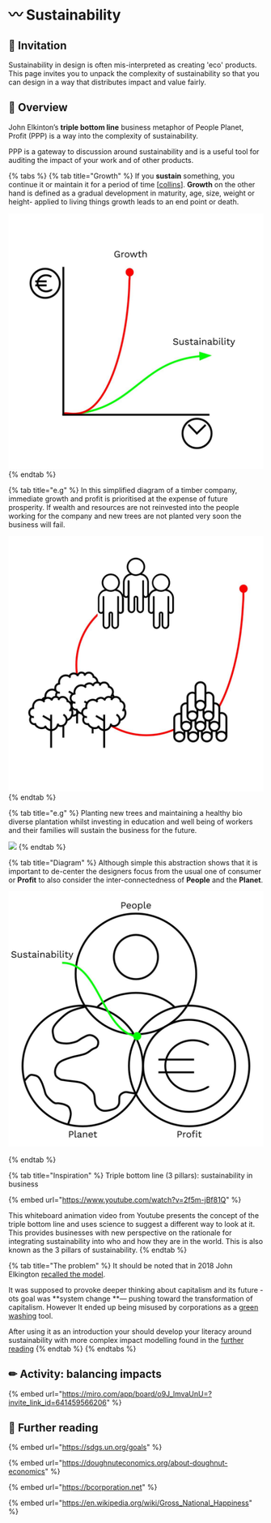 # 〰 Sustainability

## ​🎯 **Invitation**

Sustainability in design is often mis-interpreted as creating 'eco' products. This page invites you to unpack the complexity of sustainability so that you can design in a way that distributes impact and value fairly.&#x20;

## 👀 **Overview**

John Elkinton’s **triple bottom line** business metaphor of People Planet, Profit (PPP) is a way into the complexity of sustainability.&#x20;

PPP is a gateway to discussion around sustainability and is a useful tool for auditing the impact of your work and of other products.&#x20;

{% tabs %}
{% tab title="Growth" %}
If you **sustain** something, you continue it or maintain it for a period of time \[[collins](https://www.collinsdictionary.com/dictionary/english/sustain)]. **Growth** on the other hand is defined as a gradual development in maturity, age, size, weight or height- applied to living things growth leads to an end point or death.&#x20;

![](<../.gitbook/assets/Images (3).jpg>)
{% endtab %}

{% tab title="e.g" %}
In this simplified diagram of a timber company, immediate growth and profit is prioritised at the expense of future prosperity. If wealth and resources are not reinvested into the people working for the company and new trees are not planted very soon the business will fail.&#x20;

![](../.gitbook/assets/timber.jpg)
{% endtab %}

{% tab title="e.g" %}
Planting new trees and maintaining a healthy bio diverse plantation whilst investing in education and well being of workers and their families will sustain the business for the future.&#x20;

![](../.gitbook/assets/ppp\_timber.jpg)
{% endtab %}

{% tab title="Diagram" %}
Although simple this abstraction shows that it is important to de-center the designers focus from the usual one of consumer or **Profit** to also consider the inter-connectedness of **People** and the **Planet**.





![](<../.gitbook/assets/Images (2).jpg>)


{% endtab %}

{% tab title="Inspiration" %}
Triple bottom line (3 pillars): sustainability in business

{% embed url="https://www.youtube.com/watch?v=2f5m-jBf81Q" %}

This whiteboard animation video from Youtube presents the concept of the triple bottom line and uses science to suggest a different way to look at it. This provides businesses with new perspective on the rationale for integrating sustainability into who and how they are in the world. This is also known as the 3 pillars of sustainability.
{% endtab %}

{% tab title="The problem" %}
It should be noted that in 2018 John Elkington [recalled the model](https://johnelkington.com/2018/07/recalling-the-triple-bottom-line/).&#x20;



It was supposed to provoke deeper thinking about capitalism and its future - ots goal was **system change **— pushing toward the transformation of capitalism.  However It ended up being misused by corporations as a [green washing](https://en.wikipedia.org/wiki/Greenwashing) tool.&#x20;



After using it as an introduction your should develop your literacy around sustainability with more complex impact modelling found in the [further reading](people-planet-profit.md#resources)
{% endtab %}
{% endtabs %}



## ✏ Activity: balancing impacts



{% embed url="https://miro.com/app/board/o9J_lmvaUnU=?invite_link_id=641459566206" %}

## 📝 Further reading

{% embed url="https://sdgs.un.org/goals" %}

{% embed url="https://doughnuteconomics.org/about-doughnut-economics" %}

{% embed url="https://bcorporation.net" %}

{% embed url="https://en.wikipedia.org/wiki/Gross_National_Happiness" %}

